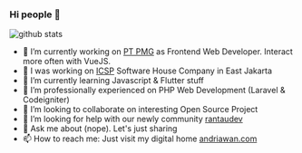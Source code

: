 ### Hi people 👋

 ![github stats](https://github-readme-stats.vercel.app/api?username=andriawan&show_icons=true&title_color=fff&icon_color=79ff97&text_color=9f9f9f&bg_color=151515)

- 🔭 I’m currently working on [PT PMG](https://pmg.id) as Frontend Web Developer. Interact more often with VueJS.
- 🔭 I was working on [ICSP](http://icsp.co.id) Software House Company in East Jakarta
- 🌱 I’m currently learning Javascript & Flutter stuff
- 🌱 I’m professionally experienced on PHP Web Development (Laravel & Codeigniter)
- 👯 I’m looking to collaborate on interesting Open Source Project
- 🤔 I’m looking for help with our newly community [rantaudev](https://github.com/rantaudev)
- 💬 Ask me about (nope). Let's just sharing
- 📫 How to reach me: Just visit my digital home [andriawan.com](https://andriawan.com)
